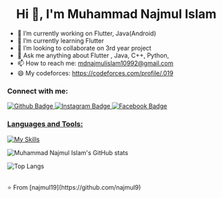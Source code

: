 <h1 align="center">Hi 👋, I'm Muhammad Najmul Islam</h1>

- 🔭 I’m currently working on Flutter, Java(Android)
- 🌱 I’m currently learning Flutter
- 👯 I’m looking to collaborate on 3rd year project
- 💬 Ask me anything about Flutter , Java, C++, Python,
- 📫 How to reach me: mdnajmulislam10992@gmail.com
- 😄 My codeforces: https://codeforces.com/profile/.019
  
### Connect with me:
<div id="badges">
  <a href="https://github.com/najmul19">
    <img src="https://img.shields.io/badge/Github-white?style=for-the-badge&logo=Github&logoColor=black" alt="Github Badge"/>
  
  </a>
   <a href=https://www.instagram.com/mdnajmul7573/>
    <img src="https://img.shields.io/badge/Instagram-purple?style=for-the-badge&logo=instagram&logoColor=white" alt="Instagram Badge"/>
  </a>
   <a href="https://fb.com/mdnajmulislam">
    <img src="https://img.shields.io/badge/Facebook-blue?style=for-the-badge&logo=facebook&logoColor=white" alt="Facebook Badge"/>
 
</div>

### Languages and Tools:
[![My Skills](https://skillicons.dev/icons?i=androidstudio,flutter,dart,html,matlab,firebase,github,git,cpp,c,java&perline=5)](https://skillicons.dev)

![Muhammad Najmul Islam's GitHub stats](https://github-readme-stats.vercel.app/api?username=najmul19&show_icons=true&theme=dark)

![Top Langs](https://github-readme-stats.vercel.app/api/top-langs/?username=najmul19&theme=dark)


<br>
⭐️ From [najmul19](https://github.com/najmul9)
